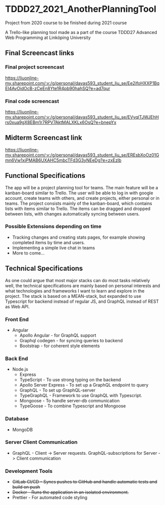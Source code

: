 # TDDD27_2021_AnotherPlanningTool

Project from 2020 course to be finished during 2021 course

A Trello-like planning tool made as a part of the course TDDD27 Advanced Web Programming at Linköping University

## Final Screencast links

### Final project screencast

https://liuonline-my.sharepoint.com/:v:/g/personal/davas593_student_liu_se/Ee2ifoHXXP1BqEI4AvOidOcB-zCeEn8Yte1R4pb90hahSQ?e=ad7qur

### Final code screencast

https://liuonline-my.sharepoint.com/:v:/g/personal/davas593_student_liu_se/EVyqlTJWJEhHrs0xua9gX8EBm1r7RPV7AktMALXKLx6OsQ?e=bnepYx

## Midterm Screencast link

https://liuonline-my.sharepoint.com/:v:/g/personal/davas593_student_liu_se/EREsbXoOz01Gmn6Vw1xjPMAB6UXAHC5mbcTFd3G3yNEeDg?e=zxEzlb

## Functional Specifications

The app will be a project planning tool for teams. The main feature will be a kanban-board similar to Trello. The user will be able to log in with google account, create teams with others, and create projects, either personal or in teams.
The project consists mainly of the kanban-board, which contains lists with items similar to Trello. The items can be dragged and dropped between lists, with changes automatically syncing between users.

### Possible Extensions depending on time

- Tracking changes and creating stats pages, for example showing completed items by time and users.
- Implementing a simple live chat in teams
- More to come...

## Technical Specifications

As one could argue that most major stacks can do most tasks relatively well, the technical specifications are mainly based on personal interests and what technologies and frameworks I want to learn and explore in the project.
The stack is based on a MEAN-stack, but expanded to use Typescript for backend instead of regular JS, and GraphQL instead of REST as Web API.

### Front End

- Angular
  - Apollo Angular - for GraphQL support
  - Graphql codegen - for syncing queries to backend
  - Bootstrap - for coherent style elements

### Back End

- Node.js
  - Express
  - TypeScript - To use strong typing on the backend
  - Apollo Server Express - To set up a GraphQL endpoint to query
  - GraphQL - To set up GraphQL-server
  - TypeGraphQL - Framework to use GraphQL with Typescript.
  - Mongoose - To handle server-db communication
  - TypeGoose - To combine Typescript and Mongoose

### Database

- MongoDB

### Server Client Communication

- GraphQL - Client -> Server requests. GraphQL-subscriptions for Server -> Client communication

### Development Tools

- ~~GitLab CI/CD - Syncs pushes to GitHub and handle automatic tests and build on push~~
- ~~Docker - Runs the application in an isolated environment.~~
- Prettier - For automated code styling
